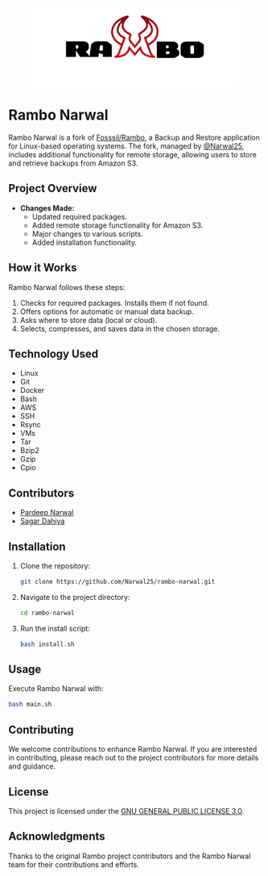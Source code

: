<p align="center">
  <img src="https://github.com/Fosssil/Rambo/blob/main/LOGO.png" />
</p> 

# Rambo Narwal

Rambo Narwal is a fork of [Fosssil/Rambo](https://github.com/Fosssil/Rambo), a Backup and Restore application for Linux-based operating systems. The fork, managed by [@Narwal25](https://github.com/Narwal25), includes additional functionality for remote storage, allowing users to store and retrieve backups from Amazon S3.

## Project Overview

- **Changes Made:**
  - Updated required packages.
  - Added remote storage functionality for Amazon S3.
  - Major changes to various scripts.
  - Added installation functionality.

## How it Works

Rambo Narwal follows these steps:

1. Checks for required packages. Installs them if not found.
2. Offers options for automatic or manual data backup.
3. Asks where to store data (local or cloud).
4. Selects, compresses, and saves data in the chosen storage.

## Technology Used

- Linux
- Git
- Docker
- Bash
- AWS
- SSH
- Rsync
- VMs
- Tar
- Bzip2
- Gzip
- Cpio

## Contributors

- [Pardeep Narwal](https://github.com/Narwal25)
- [Sagar Dahiya](https://github.com/Fosssil)

## Installation

1. Clone the repository:

   ```bash
   git clone https://github.com/Narwal25/rambo-narwal.git
   ```

2. Navigate to the project directory:

   ```bash
   cd rambo-narwal
   ```

3. Run the install script:

   ```bash
   bash install.sh
   ```

## Usage

Execute Rambo Narwal with:

```bash
bash main.sh
```

## Contributing

We welcome contributions to enhance Rambo Narwal. If you are interested in contributing, please reach out to the project contributors for more details and guidance.

## License

This project is licensed under the [GNU GENERAL PUBLIC LICENSE 3.0](LICENSE).

## Acknowledgments

Thanks to the original Rambo project contributors and the Rambo Narwal team for their contributions and efforts.
